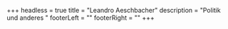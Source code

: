 +++
headless = true
title = "Leandro Aeschbacher"
description = "Politik und anderes "
footerLeft = ""
footerRight = ""
+++
